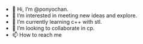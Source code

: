 - 👋 Hi, I’m @ponyochan.
- 👀 I’m interested in meeting new ideas and explore.
- 🌱 I’m currently learning c++ with stl.
- 💞️ I’m looking to collaborate in cp.
- 📫 How to reach me 

<!---
ponyochan/ponyochan is a ✨ special ✨ repository because its `README.md` (this file) appears on your GitHub profile.
You can click the Preview link to take a look at your changes.
--->
